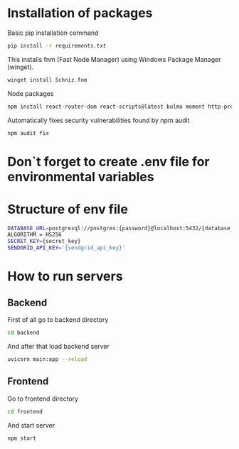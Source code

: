 # Installation of packages
Basic pip installation command
```bash
pip install -r requirements.txt
```
This installs fnm (Fast Node Manager) using Windows Package Manager (winget).
```bash
winget install Schniz.fnm
```
Node packages
```bash
npm install react-router-dom react-scripts@latest bulma moment http-proxy-middleware sass
```
Automatically fixes security vulnerabilities found by npm audit
```bash
npm audit fix 
```
# Don`t forget to create .env file for environmental variables
# Structure of env file
```bash
DATABASE_URL=postgresql://postgres:{password}@localhost:5432/{database_name}
ALGORITHM = HS256
SECRET_KEY={secret_key}
SENDGRID_API_KEY='{sendgrid_api_key}'
```
# How to run servers
## Backend
First of all go to backend directory
```bash
cd backend
```
And after that load backend server
```bash
uvicorn main:app --reload
```
## Frontend
Go to frontend directory
```bash
cd frontend
```
And start server
```bash
npm start
```
